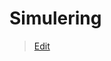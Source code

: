 # Simulering

> [Edit](https://github.com/FMDatahub/Portal/blob/main/docs/Moduler/Simulering/Simulering.md)
